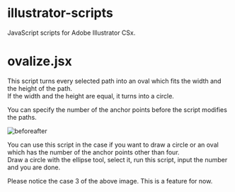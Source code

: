 illustrator-scripts
======================
JavaScript scripts for Adobe Illustrator CSx.

ovalize.jsx
======================
This script turns every selected path into an oval which fits the width and the height of the path.  
If the width and the height are equal, it turns into a circle.

You can specify the number of the anchor points before the script modifies the paths.

![beforeafter](http://cdn-ak.f.st-hatena.com/images/fotolife/s/shspage/20130117/20130117062947.png)

You can use this script in the case if you want to draw a circle or an oval which has the number of the anchor points other than four.  
Draw a circle with the ellipse tool, select it, run this script, input the number and you are done.

Please notice the case 3 of the above image. This is a feature for now.
